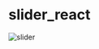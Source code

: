 # slider_react


![slider](https://user-images.githubusercontent.com/100318892/193968995-745f4e57-ef2b-43c9-862f-83313490ade2.jpg)
